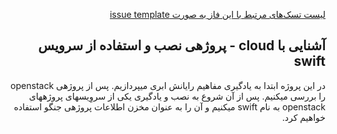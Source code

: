 <div dir="rtl" align='right'>

[لیست تسک‌های مرتبط با این فاز به صورت issue template](./issue-Phase03.md)

##  آشنایی با cloud  - پروژهی نصب و استفاده از سرویس swift
در این پروژه ابتدا به یادگیری مفاهیم رایانش ابری میپردازیم. پس از پروژهی openstack را بررسی میکنیم.
پس از آن شروع به نصب و یادگیری یکی از سروِیسهای پروژههای openstack به نام swift میکنیم و آن را به عنوان مخزن اطلاعات پروژهی جنگو استفاده خواهیم کرد.

</div>
